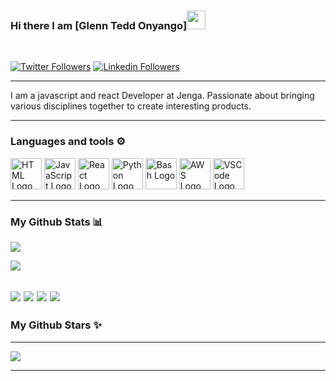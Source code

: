### Hi there I am [Glenn Tedd Onyango]<img src="https://raw.githubusercontent.com/MartinHeinz/MartinHeinz/master/wave.gif" width="30px">
<br/>


[![Twitter Followers](https://img.shields.io/badge/Twitter-blue?style=social&logo=twitter)](https://twitter.com/legendary_tedd)
[![Linkedin Followers](https://img.shields.io/badge/LinkedIn-blue?style=social&logo=linkedin)](https://www.linkedin.com/in/glenn-onyango-50077a178/)

---

I am a javascript and react Developer at Jenga. Passionate about bringing various disciplines together to create interesting products. 

---

### Languages and tools ⚙️
<!-- For more icons please follow  https://github.com/MikeCodesDotNET/ColoredBadges -->
<p>
<img src="https://www.svgrepo.com/show/303205/html-5-logo.svg" alt="HTML Logo" width="50" height="50"/> <img src="https://cdn.worldvectorlogo.com/logos/logo-javascript.svg" alt="JavaScript Logo" width="50" height="50"/> <img src="https://cdn.worldvectorlogo.com/logos/react-2.svg" alt="React Logo" width="50" height="50"/> <img src="https://cdn.worldvectorlogo.com/logos/python-5.svg" alt="Python Logo" width="50" height="50"/> <img src="https://cdn.worldvectorlogo.com/logos/bash-1.svg" alt="Bash Logo" width="50" height="50"/> <img src="https://cdn.worldvectorlogo.com/logos/aws-2.svg" alt="AWS Logo" width="50" height="50"/> <img src="https://cdn.worldvectorlogo.com/logos/visual-studio-code-1.svg" alt="VSCode Logo" width="50" height="50"/> 
</p>

---



### My Github Stats 📊

[![](http://github-profile-summary-cards.vercel.app/api/cards/profile-details?username=GlennOnyango&theme=dracula&count_private=true)](https://github.com/GlennOnyango/github-profile-summary-cards)

[![](https://github-readme-stats.vercel.app/api/?username=GlennOnyango&show_icons=true&theme=dracula&hide_border=true&count_private=true)](https://github.com/GlennOnyango/github-profile-summary-cards)

[![](http://github-profile-summary-cards.vercel.app/api/cards/repos-per-language?username=GlennOnyango&theme=dracula&count_private=true)](https://github.com/GlennOnyango/github-profile-summary-cards) [![](http://github-profile-summary-cards.vercel.app/api/cards/most-commit-language?username=GlennOnyango&theme=dracula&count_private=true)](https://github.com/GlennOnyango/github-profile-summary-cards)
[![](http://github-profile-summary-cards.vercel.app/api/cards/stats?username=GlennOnyango&theme=dracula&count_private=true)](https://github.com/GlennOnyango/github-profile-summary-cards) [![](http://github-profile-summary-cards.vercel.app/api/cards/productive-time?username=GlennOnyango&theme=dracula&utcOffset=8&count_private=true)](https://github.com/GlennOnyango/github-profile-summary-cards)
---

### My Github Stars ✨


---

![](https://github-profile-trophy.vercel.app/?username=GlennOnyango&show_icons=true&theme=dracula&hide_border=true&count_private=true)

---

<!--END_SECTION:activity-->

<br/>

